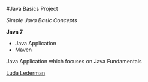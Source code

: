 #Java Basics Project

*Simple Java Basic Concepts*

**Java 7**

* Java Application
* Maven

Java Application which focuses on Java Fundamentals

[Luda Lederman](http://sqasolution.com)

